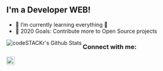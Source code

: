 ## I'm a Developer WEB!

- 🌱 I’m currently learning everything 🤣
- 🥅 2020 Goals: Contribute more to Open Source projects

<img align="left" alt="codeSTACKr's Github Stats" src="https://github-readme-stats.codestackr.vercel.app/api?username=antonniomoura&show_icons=true&hide_border=true" />

[website]: https://codeSTACKr.com
[twitter]: https://twitter.com/codeSTACKr
[youtube]: https://youtube.com/codeSTACKr
[instagram]: https://instagram.com/codeSTACKr
[linkedin]: https://linkedin.com/in/codeSTACKr
[webdevplaylist]: https://www.youtube.com/playlist?list=PLkwxH9e_vrAJ0WbEsFA9W3I1W-g_BTsbt
[jsplaylist]: https://www.youtube.com/playlist?list=PLkwxH9e_vrALRJKu7wfXby3MKeflhTu6B
[cssplaylist]: https://www.youtube.com/playlist?list=PLkwxH9e_vrALSdvZuEh6gqQdmDoDIoqz4
[reactplaylist]: https://www.youtube.com/playlist?list=PLkwxH9e_vrAK4TdffpxKY3QGyHCpxFcQ0
### Connect with me:

[<img align="left" alt="antonniomoura | LinkedIn" width="22px" src="https://cdn.jsdelivr.net/npm/simple-icons@v3/icons/linkedin.svg" />][linkedin]

<br />
